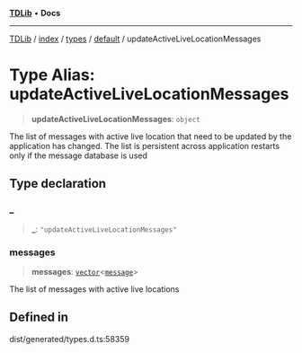 [**TDLib**](../../../../../../README.md) • **Docs**

***

[TDLib](../../../../../../modules.md) / [index](../../../../../README.md) / [types](../../../README.md) / [default](../README.md) / updateActiveLiveLocationMessages

# Type Alias: updateActiveLiveLocationMessages

> **updateActiveLiveLocationMessages**: `object`

The list of messages with active live location that need to be updated by the application has changed. The list is persistent across application restarts only if the message database is used

## Type declaration

### \_

> **\_**: `"updateActiveLiveLocationMessages"`

### messages

> **messages**: [`vector`](vector.md)\<[`message`](message.md)\>

The list of messages with active live locations

## Defined in

dist/generated/types.d.ts:58359
